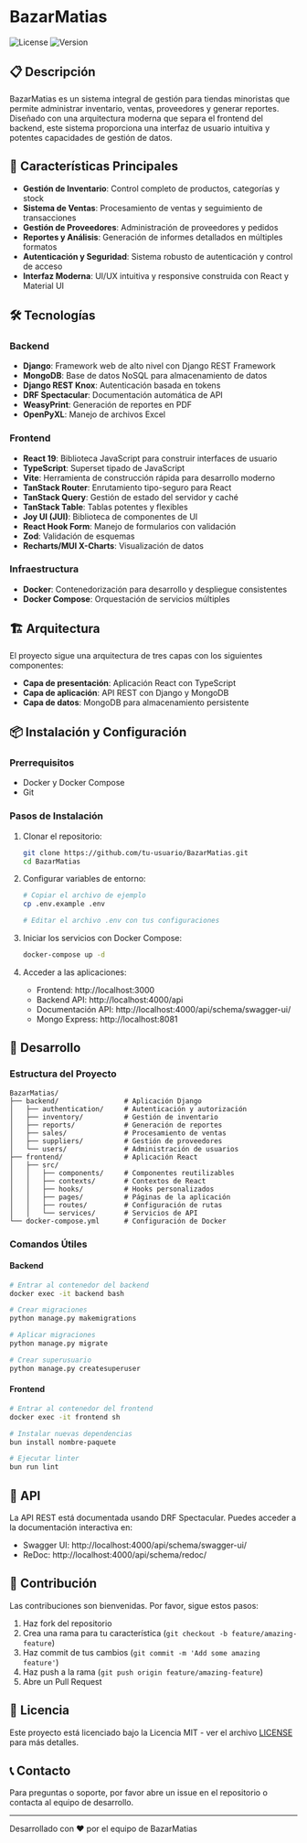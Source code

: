 # BazarMatias

![License](https://img.shields.io/badge/license-MIT-blue.svg)
![Version](https://img.shields.io/badge/version-1.0.0-green.svg)

## 📋 Descripción

BazarMatias es un sistema integral de gestión para tiendas minoristas que permite administrar inventario, ventas, proveedores y generar reportes. Diseñado con una arquitectura moderna que separa el frontend del backend, este sistema proporciona una interfaz de usuario intuitiva y potentes capacidades de gestión de datos.

## 🚀 Características Principales

- **Gestión de Inventario**: Control completo de productos, categorías y stock
- **Sistema de Ventas**: Procesamiento de ventas y seguimiento de transacciones
- **Gestión de Proveedores**: Administración de proveedores y pedidos
- **Reportes y Análisis**: Generación de informes detallados en múltiples formatos
- **Autenticación y Seguridad**: Sistema robusto de autenticación y control de acceso
- **Interfaz Moderna**: UI/UX intuitiva y responsive construida con React y Material UI

## 🛠️ Tecnologías

### Backend
- **Django**: Framework web de alto nivel con Django REST Framework
- **MongoDB**: Base de datos NoSQL para almacenamiento de datos
- **Django REST Knox**: Autenticación basada en tokens
- **DRF Spectacular**: Documentación automática de API
- **WeasyPrint**: Generación de reportes en PDF
- **OpenPyXL**: Manejo de archivos Excel

### Frontend
- **React 19**: Biblioteca JavaScript para construir interfaces de usuario
- **TypeScript**: Superset tipado de JavaScript
- **Vite**: Herramienta de construcción rápida para desarrollo moderno
- **TanStack Router**: Enrutamiento tipo-seguro para React
- **TanStack Query**: Gestión de estado del servidor y caché
- **TanStack Table**: Tablas potentes y flexibles
- **Joy UI (JUI)**: Biblioteca de componentes de UI
- **React Hook Form**: Manejo de formularios con validación
- **Zod**: Validación de esquemas
- **Recharts/MUI X-Charts**: Visualización de datos

### Infraestructura
- **Docker**: Contenedorización para desarrollo y despliegue consistentes
- **Docker Compose**: Orquestación de servicios múltiples

## 🏗️ Arquitectura

El proyecto sigue una arquitectura de tres capas con los siguientes componentes:

- **Capa de presentación**: Aplicación React con TypeScript
- **Capa de aplicación**: API REST con Django y MongoDB
- **Capa de datos**: MongoDB para almacenamiento persistente

## 📦 Instalación y Configuración

### Prerrequisitos
- Docker y Docker Compose
- Git

### Pasos de Instalación

1. Clonar el repositorio:
   ```bash
   git clone https://github.com/tu-usuario/BazarMatias.git
   cd BazarMatias
   ```

2. Configurar variables de entorno:
   ```bash
   # Copiar el archivo de ejemplo
   cp .env.example .env
   
   # Editar el archivo .env con tus configuraciones
   ```

3. Iniciar los servicios con Docker Compose:
   ```bash
   docker-compose up -d
   ```

4. Acceder a las aplicaciones:
   - Frontend: http://localhost:3000
   - Backend API: http://localhost:4000/api
   - Documentación API: http://localhost:4000/api/schema/swagger-ui/
   - Mongo Express: http://localhost:8081

## 🔧 Desarrollo

### Estructura del Proyecto

```
BazarMatias/
├── backend/                # Aplicación Django
│   ├── authentication/     # Autenticación y autorización
│   ├── inventory/          # Gestión de inventario
│   ├── reports/            # Generación de reportes
│   ├── sales/              # Procesamiento de ventas
│   ├── suppliers/          # Gestión de proveedores
│   └── users/              # Administración de usuarios
├── frontend/               # Aplicación React
│   ├── src/
│   │   ├── components/     # Componentes reutilizables
│   │   ├── contexts/       # Contextos de React
│   │   ├── hooks/          # Hooks personalizados
│   │   ├── pages/          # Páginas de la aplicación
│   │   ├── routes/         # Configuración de rutas
│   │   └── services/       # Servicios de API
└── docker-compose.yml      # Configuración de Docker
```

### Comandos Útiles

#### Backend
```bash
# Entrar al contenedor del backend
docker exec -it backend bash

# Crear migraciones
python manage.py makemigrations

# Aplicar migraciones
python manage.py migrate

# Crear superusuario
python manage.py createsuperuser
```

#### Frontend
```bash
# Entrar al contenedor del frontend
docker exec -it frontend sh

# Instalar nuevas dependencias
bun install nombre-paquete

# Ejecutar linter
bun run lint
```

## 📄 API

La API REST está documentada usando DRF Spectacular. Puedes acceder a la documentación interactiva en:

- Swagger UI: http://localhost:4000/api/schema/swagger-ui/
- ReDoc: http://localhost:4000/api/schema/redoc/

## 🤝 Contribución

Las contribuciones son bienvenidas. Por favor, sigue estos pasos:

1. Haz fork del repositorio
2. Crea una rama para tu característica (`git checkout -b feature/amazing-feature`)
3. Haz commit de tus cambios (`git commit -m 'Add some amazing feature'`)
4. Haz push a la rama (`git push origin feature/amazing-feature`)
5. Abre un Pull Request

## 📝 Licencia

Este proyecto está licenciado bajo la Licencia MIT - ver el archivo [LICENSE](LICENSE) para más detalles.

## 📞 Contacto

Para preguntas o soporte, por favor abre un issue en el repositorio o contacta al equipo de desarrollo.

---

Desarrollado con ❤️ por el equipo de BazarMatias